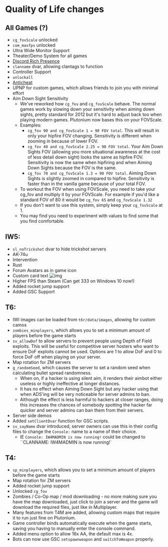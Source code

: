 # Quality of Life changes

## All Games (?)
* `cg_fovScale` unlocked
* `com_maxfps` unlocked
* Ultra Wide Monitor Support
* Theater/Demo System for all games
* [Discord Rich Presence](discord-rpc)
* `clanname` dvar, allowing clantags to function
* Controller Support
* `unlockall`
* [Anticheat](cheat-policy)
* UPNP for custom games, which allows friends to join you with minimal effort
* Aim Down Sight Sensitivity
    * We've reworked how `cg_fov` and `cg_fovScale` behave. The normal games work by slowing down your sensitivity when aiming down sights, pretty standard for 2012 but it's hard to adjust back too when playing modern games. Plutonium now bases this on your FOVScale.
	* Examples:
	    * `cg_fov 90 and cg_fovScale 1 = 90 FOV total`. This will result in only your hipfire FOV changing. Sensitivity is different when zooming in because of lower FOV.
		* `cg_fov 40 and cg_fovScale 2.25 = 90 FOV total`. Your Aim Down Sights FOV (allowing you more situational awareness at the cost of less detail down sight) looks the same as hipfire FOV. Sensitivity is now the same when hipfiring and when Aiming Down Sights because the FOV is the same.
		* `cg_fov 70 and cg_fovScale 1.3 = 90 FOV total`. Aiming Down Sights is slightly zoomed in compared to hipfire. Sensitivity is faster than in the vanilla game because of your total FOV.
	* To workout the FOV when using FOVScale, you need to take your cg_fov and multiply it by your FOVScale. For example if you'd like a standard FOV of 80 it would be `cg_fov 65` and `cg_fovScale 1.32`
	* If you don't want to use this system, simply keep your `cg_fovScale` at 1. 
	* You may find you need to experiment with values to find some that you find comfortable.

## IW5:
* `sl_noTrickshot` dvar to hide trickshot servers
* AK-74u
* Intervention
* Rust
* Forum Avatars as in game icon
* Custom card text ![img](https://i.imgur.com/tX5tNqX.png)
* Higher FPS than Steam (Can get 333 on Windows 10 now!)
* Added rocket jump support
* Added GSC Support

## T6:
* IWI images can be loaded from `t6r/data/images`, allowing for custom camos
* `zombies_minplayers`, which allows you to set a minimum amount of players before the game starts
* `sv_allowDof` to allow servers to prevent people using Depth of Field exploits. This will be useful for competitive server hosters who want to ensure DoF exploits cannot be used. Options are 1 to allow DoF and 0 to force DoF off when playing on your server.
* Map rotation for ZM servers
* `g_randomSeed`, which causes the server to set a random seed when calculating bullet spread randomness.
    * When on, if a hacker is using silent aim, it renders their aimbot either useless or highly ineffective at longer distances.
    * It has no effect when Aiming Down Sight but any hacker using that when ADS'ing will be very noticeable for server admins to ban.
    * Although the effect is less harmful to hackers at closer ranges, doing this increases the chances of somebody spotting the hacker far quicker and server admins can ban them from their servers.
* Server side demos
* Added `setClientDvar` function for GSC scripts.
* `sv_sayName` dvar introduced, server owners can use this in their config files to change the `Console:` name to a name of their choice. 
    * IE `Console: IW4MADMIN is now running!` could be changed to ``CLANNAME: IW4MADMIN is now running!`

## T4:
* `sp_minplayers`, which allows you to set a minimum amount of players before the game starts
* Map rotation for ZM servers
* Added rocket jump support
* Unlocked `cg_fov`
* Zombies / Co-Op map / mod downloading - no more making sure you have the map downloaded, just click to join a server and the game will download the required files, just like in Multiplayer.
* Many features from T4M are added, allowing custom maps that require it to run just fine on Plutonium.
* Game controller binds automatically execute when the game starts, saving you having to manually enter the console command.
* Added menu option to allow 16x AA, the default max is 4x.
* Bots can now use GSC `setspawnweapon` and `switchToWeapon` properly.